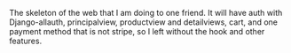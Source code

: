 The skeleton of the web that I am doing to one friend. It will have auth
with Django-allauth, principalview, productview and detailviews, cart, and
one payment method that is not stripe, so I left without the hook and other
features.
